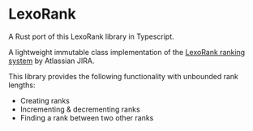 # LexoRank

A Rust port of this LexoRank library in Typescript.

A lightweight immutable class implementation of the [LexoRank ranking system](https://youtu.be/OjQv9xMoFbg) by Atlassian JIRA.

This library provides the following functionality with unbounded rank lengths:

- Creating ranks
- Incrementing & decrementing ranks
- Finding a rank between two other ranks
